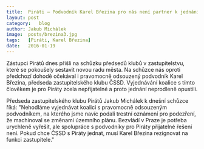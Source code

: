 ```yaml
---
title:	Piráti – Podvodník Karel Březina pro nás není partner k jednání
layout:	post
category:	blog
author:	Jakub Michálek
image:	posts/brezina3.jpg
tags:	[Piráti, Karel Březina]
date:	2016-01-19
---
```


Zástupci Pirátů dnes přišli na schůzku předsedů klubů v zastupitelstvu, které se pokoušely sestavit novou radu města. Na schůzce nás oproti předchozí dohodě očekával i pravomocně odsouzený podvodník Karel Březina, předseda zastupitelského klubu ČSSD. Vyjednávání koalice s tímto člověkem je pro Piráty zcela nepřijatelné a proto jednání neprodleně opustili. 

Předseda zastupitelského klubu Pirátů Jakub Michálek k dnešní schůzce říká: "Nehodláme vyjednávat koalici s pravomocně odsouzeným podvodníkem, na kterého jsme navíc podali trestní oznámení pro podezření, že machinoval se změnami územního plánu. Bezvládí v Praze je potřeba urychleně vyřešit, ale spolupráce s podvodníky pro Piráty přijatelné řešení není. Pokud chce ČSSD s Piráty jednat, musí Karel Březina rezignovat na funkci zastupitele." 


